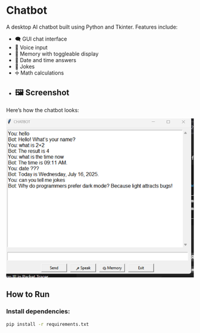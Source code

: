  
# Chatbot  

A desktop AI chatbot built using Python and Tkinter. Features include:

- 🗨️ GUI chat interface
- 🎤 Voice input
- 🧠 Memory with toggleable display
- 📅 Date and time answers
- 🤣 Jokes
- ➗ Math calculations
- ## 🖼️ Screenshot

Here’s how the chatbot looks:

 
![Chatbot UI](chatbot.png)


## How to Run

### Install dependencies:

```bash
pip install -r requirements.txt
